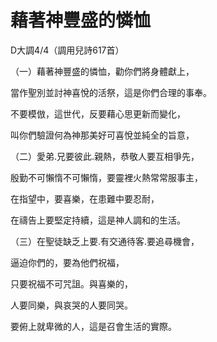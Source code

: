 # 藉著神豐盛的憐恤

D大調4/4（調用兒詩617首）

（一）藉著神豐盛的憐恤，勸你們將身體獻上，

當作聖別並討神喜悅的活祭，這是你們合理的事奉。

不要模倣，這世代，反要藉心思更新而變化，

叫你們驗證何為神那美好可喜悅並純全的旨意，

（二）愛弟.兄要彼此.親熱，恭敬人要互相爭先，

殷勤不可懶惰不可懶惰，要靈裡火熱常常服事主，

在指望中，要喜樂，在患難中要忍耐，

在禱告上要堅定持續，這是神人調和的生活。

（三）在聖徒缺乏上要.有交通待客.要追尋機會，

逼迫你們的，要為他們祝福，

只要祝福不可咒詛。與喜樂的，

人要同樂，與哀哭的人要同哭。

要俯上就卑微的人，這是召會生活的實際。